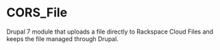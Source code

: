 # CORS_File
Drupal 7 module that uploads a file directly to Rackspace Cloud Files and keeps the file managed through Drupal.
